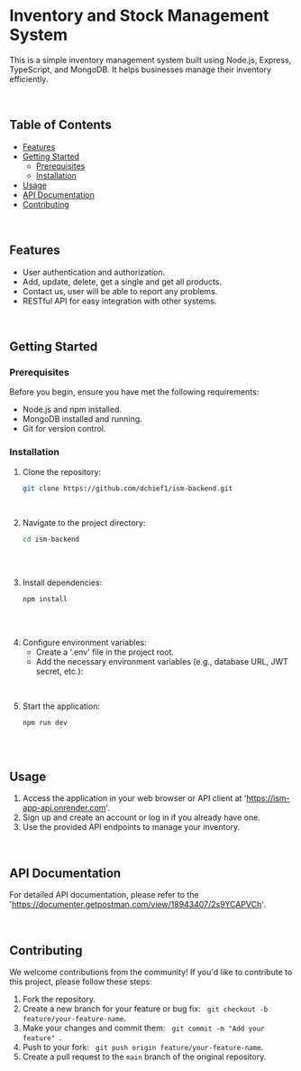 # Inventory and Stock Management System

This is a simple inventory management system built using Node.js, Express, TypeScript, and MongoDB. It helps businesses manage their inventory efficiently.

<br>

## Table of Contents

- [Features](#features)
- [Getting Started](#getting-started)
  - [Prerequisites](#prerequisites)
  - [Installation](#installation)
- [Usage](#usage)
- [API Documentation](#api-documentation)
- [Contributing](#contributing)

<br>

## Features

- User authentication and authorization.
- Add, update, delete, get a single and get all products.
- Contact us, user will be able to report any problems.
- RESTful API for easy integration with other systems.

<br>

## Getting Started

### Prerequisites

Before you begin, ensure you have met the following requirements:

- Node.js and npm installed.
- MongoDB installed and running.
- Git for version control.

### Installation

1. Clone the repository:

   ```bash
   git clone https://github.com/dchief1/ism-backend.git

<br>
   
2. Navigate to the project directory:

   ```bash
   cd ism-backend
 
  <br>
  
3. Install dependencies:

   ```bash
   npm install
 
  <br>
  
4. Configure environment variables:
   - Create a '.env' file in the project root.
   - Add the necessary environment variables (e.g., database URL, JWT secret, etc.):

 <br>
    
5. Start the application:

   ```bash
   npm run dev
 
  <br>

## Usage

1. Access the application in your web browser or API client at 'https://ism-app-api.onrender.com'.
2. Sign up and create an account or log in if you already have one.
3. Use the provided API endpoints to manage your inventory.

<br>

## API Documentation

For detailed API documentation, please refer to the 'https://documenter.getpostman.com/view/18943407/2s9YCAPVCh'.

<br>

## Contributing

We welcome contributions from the community! If you'd like to contribute to this project, please follow these steps:

1. Fork the repository.
2. Create a new branch for your feature or bug fix:&nbsp;&nbsp;&nbsp;`git checkout -b feature/your-feature-name`.
3. Make your changes and commit them:&nbsp;&nbsp;&nbsp;`git commit -m "Add your feature" `.
4. Push to your fork:&nbsp;&nbsp;&nbsp;`git push origin feature/your-feature-name`.
5. Create a pull request to the `main` branch of the original repository.

<br>
